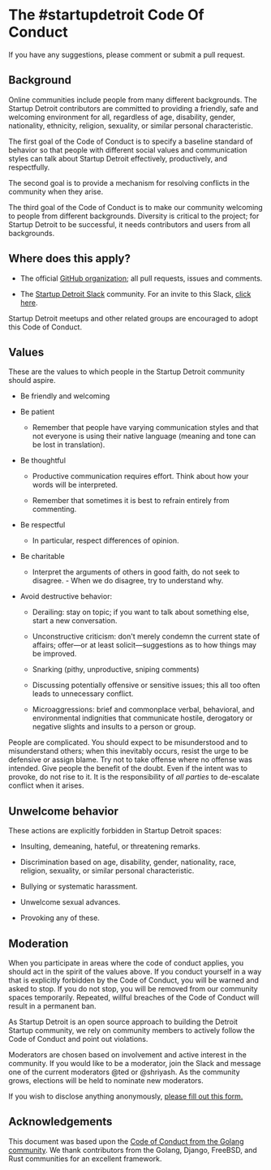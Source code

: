 # The #startupdetroit Code Of Conduct
If you have any suggestions, please comment or submit a pull request.

## **Background**

Online communities include people from many different backgrounds. The Startup Detroit contributors are committed to providing a friendly, safe and welcoming environment for all, regardless of age, disability, gender, nationality, ethnicity, religion, sexuality, or similar personal characteristic.

The first goal of the Code of Conduct is to specify a baseline standard of behavior so that people with different social values and communication styles can talk about Startup Detroit effectively, productively, and respectfully.

The second goal is to provide a mechanism for resolving conflicts in the community when they arise.

The third goal of the Code of Conduct is to make our community welcoming to people from different backgrounds. Diversity is critical to the project; for Startup Detroit to be successful, it needs contributors and users from all backgrounds.

## **Where does this apply?**

* The official [GitHub organization](https://github.com/startupdetroit); all pull requests, issues and comments.

* The [Startup Detroit Slack](https://startupdetroit.slack.com) community. For an invite to this Slack, [click here](https://startupdetroit.herokuapp.com/).

Startup Detroit meetups and other related groups are encouraged to adopt this Code of Conduct.

## **Values**

These are the values to which people in the Startup Detroit community should aspire.

* Be friendly and welcoming

* Be patient

    * Remember that people have varying communication styles and that not everyone is using their native language (meaning and tone can be lost in translation).

* Be thoughtful

    * Productive communication requires effort. Think about how your words will be interpreted.

    * Remember that sometimes it is best to refrain entirely from commenting.

* Be respectful

    * In particular, respect differences of opinion.

* Be charitable

    * Interpret the arguments of others in good faith, do not seek to disagree. - When we do disagree, try to understand why.

* Avoid destructive behavior:

    * Derailing: stay on topic; if you want to talk about something else, start a new conversation.

    * Unconstructive criticism: don't merely condemn the current state of affairs; offer—or at least solicit—suggestions as to how things may be improved.

    * Snarking (pithy, unproductive, sniping comments)

    * Discussing potentially offensive or sensitive issues; this all too often leads to unnecessary conflict.

    * Microaggressions: brief and commonplace verbal, behavioral, and environmental indignities that communicate hostile, derogatory or negative slights and insults to a person or group.

People are complicated. You should expect to be misunderstood and to misunderstand others; when this inevitably occurs, resist the urge to be defensive or assign blame. Try not to take offense where no offense was intended. Give people the benefit of the doubt. Even if the intent was to provoke, do not rise to it. It is the responsibility of *all parties* to de-escalate conflict when it arises.

## **Unwelcome behavior**

These actions are explicitly forbidden in Startup Detroit spaces:

* Insulting, demeaning, hateful, or threatening remarks.

* Discrimination based on age, disability, gender, nationality, race, religion, sexuality, or similar personal characteristic.

* Bullying or systematic harassment.

* Unwelcome sexual advances.

* Provoking any of these.

## **Moderation**

When you participate in areas where the code of conduct applies, you should act in the spirit of the values above. If you conduct yourself in a way that is explicitly forbidden by the Code of Conduct, you will be warned and asked to stop. If you do not stop, you will be removed from our community spaces temporarily. Repeated, willful breaches of the Code of Conduct will result in a permanent ban.

As Startup Detroit is an open source approach to building the Detroit Startup community, we rely on community members to actively follow the Code of Conduct and point out violations. 

Moderators are chosen based on involvement and active interest in the community. If you would like to be a moderator, join the Slack and message one of the current moderators @ted or @shriyash. 
As the community grows, elections will be held to nominate new moderators.

If you wish to disclose anything anonymously, [please fill out this form.](https://docs.google.com/forms/d/1nAwpSTzwSoQanw70sH5qrN2hPMuSa3JkLu8VGUdyyP8/)

## **Acknowledgements**

This document was based upon the [Code of Conduct from the Golang community](https://golang.org/conduct). We thank contributors from the Golang, Django, FreeBSD, and Rust communities for an excellent framework.



